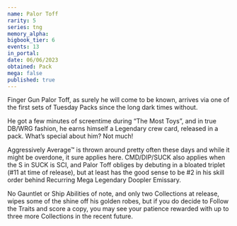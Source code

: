 ```yaml
---
name: Palor Toff
rarity: 5
series: tng
memory_alpha:
bigbook_tier: 6
events: 13
in_portal:
date: 06/06/2023
obtained: Pack
mega: false
published: true
---
```


Finger Gun Palor Toff, as surely he will come to be known, arrives via one of the first sets of Tuesday Packs since the long dark times without.

He got a few minutes of screentime during “The Most Toys”, and in true DB/WRG fashion, he earns himself a Legendary crew card, released in a pack. What’s special about him? Not much!

Aggressively Average™ is thrown around pretty often these days and while it might be overdone, it sure applies here. CMD/DIP/SUCK also applies when the S in SUCK is SCI, and Palor Toff obliges by debuting in a bloated triplet (#11 at time of release), but at least has the good sense to be #2 in his skill order behind Recurring Mega Legendary Doopler Emissary.

No Gauntlet or Ship Abilities of note, and only two Collections at release, wipes some of the shine off his golden robes, but if you do decide to Follow the Traits and score a copy, you may see your patience rewarded with up to three more Collections in the recent future.
